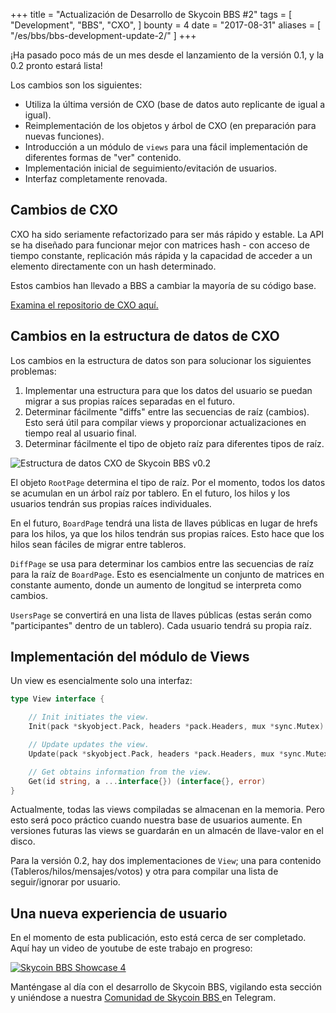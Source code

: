+++
title = "Actualización de Desarrollo de Skycoin BBS #2"
tags = [
    "Development",
    "BBS",
    "CXO",
]
bounty = 4
date = "2017-08-31"
aliases = [
	"/es/bbs/bbs-development-update-2/"
]
+++

¡Ha pasado poco más de un mes desde el lanzamiento de la versión 0.1, y la 0.2 pronto estará lista!

Los cambios son los siguientes:

- Utiliza la última versión de CXO (base de datos auto replicante de igual a igual).
- Reimplementación de los objetos y árbol de CXO (en preparación para nuevas funciones).
- Introducción a un módulo de `views` para una fácil implementación de diferentes formas de "ver" contenido.
- Implementación inicial de seguimiento/evitación de usuarios.
- Interfaz completamente renovada.

## Cambios de CXO

CXO ha sido seriamente refactorizado para ser más rápido y estable.
La API se ha diseñado para funcionar mejor con matrices hash - con acceso
de tiempo constante, replicación más rápida y la capacidad de acceder a un
elemento directamente con un hash determinado.

Estos cambios han llevado a BBS a cambiar la mayoría de su código base.

[Examina el repositorio de CXO aquí.](https://github.com/skycoin/cxo)

## Cambios en la estructura de datos de CXO

Los cambios en la estructura de datos son para solucionar los siguientes problemas:

1. Implementar una estructura para que los datos del usuario se puedan migrar a sus propias raíces separadas en el futuro.
2. Determinar fácilmente "diffs" entre las secuencias de raíz (cambios). Esto será útil para compilar views y proporcionar actualizaciones en tiempo real al usuario final.
3. Determinar fácilmente el tipo de objeto raíz para diferentes tipos de raíz.

![Estructura de datos CXO de Skycoin BBS v0.2](/img/bbs_cxo_datastructure_v0.2.png)

El objeto  `RootPage` determina el tipo de raíz. Por el momento,
todos los datos se acumulan en un árbol raíz por tablero. En el futuro,
los hilos y los usuarios tendrán sus propias raíces individuales.

En el futuro, `BoardPage` tendrá una lista de llaves públicas en lugar
de hrefs para los hilos, ya que los hilos tendrán sus propias raíces.
Esto hace que los hilos sean fáciles de migrar entre tableros.

`DiffPage` se usa para determinar los cambios entre las secuencias
de raíz para la raíz de `BoardPage`. Esto es esencialmente un conjunto de matrices
en constante aumento, donde un aumento de longitud se interpreta como cambios.

`UsersPage` se convertirá en una lista de llaves públicas
(estas serán como "participantes" dentro de un tablero). Cada usuario tendrá su propia raíz.

## Implementación del módulo de Views

Un view es esencialmente solo una interfaz:

```go
type View interface {

	// Init initiates the view.
	Init(pack *skyobject.Pack, headers *pack.Headers, mux *sync.Mutex) error

	// Update updates the view.
	Update(pack *skyobject.Pack, headers *pack.Headers, mux *sync.Mutex) error

	// Get obtains information from the view.
	Get(id string, a ...interface{}) (interface{}, error)
}
```

Actualmente, todas las views compiladas se almacenan en la memoria.
Pero esto será poco práctico cuando nuestra base de usuarios aumente.
En versiones futuras las views se guardarán en un almacén de llave-valor en el disco.

Para la versión 0.2, hay dos implementaciones de `View`;
una para contenido (Tableros/hilos/mensajes/votos) y otra para compilar una lista de seguir/ignorar por usuario.

## Una nueva experiencia de usuario

En el momento de esta publicación, esto está cerca de ser completado. Aquí hay un video de youtube de este trabajo en progreso:

[![Skycoin BBS Showcase 4](/img/bbs-4.jpg)](https://youtu.be/Oue3WVkmGh4)

Manténgase al día con el desarrollo de Skycoin BBS, vigilando esta sección y uniéndose a nuestra [Comunidad de Skycoin BBS ](https://t.me/skycoinbbs) en Telegram.
